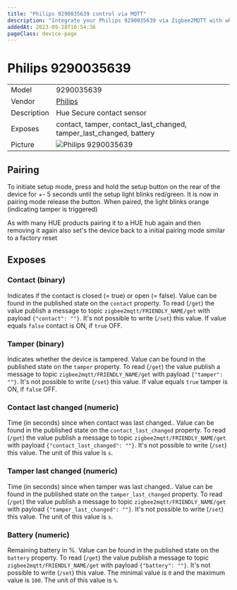 ```yaml
---
title: "Philips 9290035639 control via MQTT"
description: "Integrate your Philips 9290035639 via Zigbee2MQTT with whatever smart home infrastructure you are using without the vendor's bridge or gateway."
addedAt: 2023-09-28T10:54:36
pageClass: device-page
---
```


<!-- !!!! -->
<!-- ATTENTION: This file is auto-generated through docgen! -->
<!-- You can only edit the "Notes"-Section between the two comment lines "Notes BEGIN" and "Notes END". -->
<!-- Do not use h1 or h2 heading within "## Notes"-Section. -->
<!-- !!!! -->

# Philips 9290035639

|     |     |
|-----|-----|
| Model | 9290035639  |
| Vendor  | [Philips](/supported-devices/#v=Philips)  |
| Description | Hue Secure contact sensor |
| Exposes | contact, tamper, contact_last_changed, tamper_last_changed, battery |
| Picture | ![Philips 9290035639](https://www.zigbee2mqtt.io/images/devices/9290035639.png) |


<!-- Notes BEGIN: You can edit here. Add "## Notes" headline if not already present. -->
## Pairing
To initiate setup mode, press and hold the setup button on the rear of the device for +- 5 seconds until the setup light blinks red/green. It is now in pairing mode release the button. When paired, the light blinks orange (indicating tamper is triggered)

As with many HUE products pairing it to a HUE hub again and then removing it again also set's the device back to a initial pairing mode similar to a factory reset
<!-- Notes END: Do not edit below this line -->




## Exposes

### Contact (binary)
Indicates if the contact is closed (= true) or open (= false).
Value can be found in the published state on the `contact` property.
To read (`/get`) the value publish a message to topic `zigbee2mqtt/FRIENDLY_NAME/get` with payload `{"contact": ""}`.
It's not possible to write (`/set`) this value.
If value equals `false` contact is ON, if `true` OFF.

### Tamper (binary)
Indicates whether the device is tampered.
Value can be found in the published state on the `tamper` property.
To read (`/get`) the value publish a message to topic `zigbee2mqtt/FRIENDLY_NAME/get` with payload `{"tamper": ""}`.
It's not possible to write (`/set`) this value.
If value equals `true` tamper is ON, if `false` OFF.

### Contact last changed (numeric)
Time (in seconds) since when contact was last changed..
Value can be found in the published state on the `contact_last_changed` property.
To read (`/get`) the value publish a message to topic `zigbee2mqtt/FRIENDLY_NAME/get` with payload `{"contact_last_changed": ""}`.
It's not possible to write (`/set`) this value.
The unit of this value is `s`.

### Tamper last changed (numeric)
Time (in seconds) since when tamper was last changed..
Value can be found in the published state on the `tamper_last_changed` property.
To read (`/get`) the value publish a message to topic `zigbee2mqtt/FRIENDLY_NAME/get` with payload `{"tamper_last_changed": ""}`.
It's not possible to write (`/set`) this value.
The unit of this value is `s`.

### Battery (numeric)
Remaining battery in %.
Value can be found in the published state on the `battery` property.
To read (`/get`) the value publish a message to topic `zigbee2mqtt/FRIENDLY_NAME/get` with payload `{"battery": ""}`.
It's not possible to write (`/set`) this value.
The minimal value is `0` and the maximum value is `100`.
The unit of this value is `%`.


